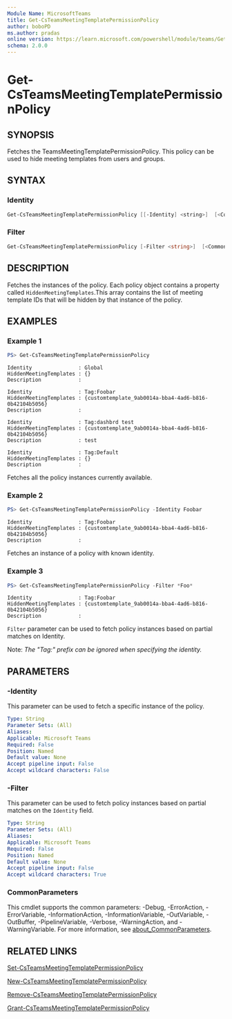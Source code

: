 ```yaml
---
Module Name: MicrosoftTeams
title: Get-CsTeamsMeetingTemplatePermissionPolicy
author: boboPD
ms.author: pradas
online version: https://learn.microsoft.com/powershell/module/teams/Get-CsTeamsMeetingTemplatePermissionPolicy
schema: 2.0.0
---
```


# Get-CsTeamsMeetingTemplatePermissionPolicy

## SYNOPSIS
Fetches the TeamsMeetingTemplatePermissionPolicy. This policy can be used to hide meeting templates from users and groups.

## SYNTAX

### Identity
```powershell
Get-CsTeamsMeetingTemplatePermissionPolicy [[-Identity] <string>]  [<CommonParameters>]
```

### Filter
```powershell
Get-CsTeamsMeetingTemplatePermissionPolicy [-Filter <string>]  [<CommonParameters>]
```

## DESCRIPTION
Fetches the instances of the policy. Each policy object contains a property called `HiddenMeetingTemplates`.This array contains the list of meeting template IDs that will be hidden by that instance of the policy.

## EXAMPLES

### Example 1

```powershell
PS> Get-CsTeamsMeetingTemplatePermissionPolicy
```
```output
Identity               : Global
HiddenMeetingTemplates : {}
Description            :

Identity               : Tag:Foobar
HiddenMeetingTemplates : {customtemplate_9ab0014a-bba4-4ad6-b816-0b42104b5056}
Description            :

Identity               : Tag:dashbrd test
HiddenMeetingTemplates : {customtemplate_9ab0014a-bba4-4ad6-b816-0b42104b5056}
Description            : test

Identity               : Tag:Default
HiddenMeetingTemplates : {}
Description            :
```

Fetches all the policy instances currently available.

### Example 2

```powershell
PS> Get-CsTeamsMeetingTemplatePermissionPolicy -Identity Foobar
```
```output
Identity               : Tag:Foobar
HiddenMeetingTemplates : {customtemplate_9ab0014a-bba4-4ad6-b816-0b42104b5056}
Description            :
```

Fetches an instance of a policy with known identity.

### Example 3

```powershell
PS> Get-CsTeamsMeetingTemplatePermissionPolicy -Filter *Foo*
```
```output
Identity               : Tag:Foobar
HiddenMeetingTemplates : {customtemplate_9ab0014a-bba4-4ad6-b816-0b42104b5056}
Description            :
```

`Filter` parameter can be used to fetch policy instances based on partial matches on Identity.

Note: _The "Tag:" prefix can be ignored when specifying the identity._

## PARAMETERS

### -Identity

This parameter can be used to fetch a specific instance of the policy.

```yaml
Type: String
Parameter Sets: (All)
Aliases:
Applicable: Microsoft Teams
Required: False
Position: Named
Default value: None
Accept pipeline input: False
Accept wildcard characters: False
```

### -Filter

This parameter can be used to fetch policy instances based on partial matches on the `Identity` field.

```yaml
Type: String
Parameter Sets: (All)
Aliases:
Applicable: Microsoft Teams
Required: False
Position: Named
Default value: None
Accept pipeline input: False
Accept wildcard characters: True
```

### CommonParameters
This cmdlet supports the common parameters: -Debug, -ErrorAction, -ErrorVariable, -InformationAction, -InformationVariable, -OutVariable, -OutBuffer, -PipelineVariable, -Verbose, -WarningAction, and -WarningVariable. For more information, see [about_CommonParameters](https://go.microsoft.com/fwlink/?LinkID=113216).

## RELATED LINKS
[Set-CsTeamsMeetingTemplatePermissionPolicy](Set-CsTeamsMeetingTemplatePermissionPolicy.md)

[New-CsTeamsMeetingTemplatePermissionPolicy](New-CsTeamsMeetingTemplatePermissionPolicy.md)

[Remove-CsTeamsMeetingTemplatePermissionPolicy](Remove-CsTeamsMeetingTemplatePermissionPolicy.md)

[Grant-CsTeamsMeetingTemplatePermissionPolicy](Grant-CsTeamsMeetingTemplatePermissionPolicy.md)